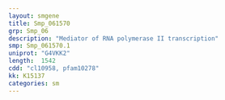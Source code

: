 ```yaml
---
layout: smgene
title: Smp_061570
grp: Smp_06
description: "Mediator of RNA polymerase II transcription"
smp: Smp_061570.1
uniprot: "G4VKK2"
length:  1542
cdd: "cl10958, pfam10278"
kk: K15137
categories: sm
---
```

